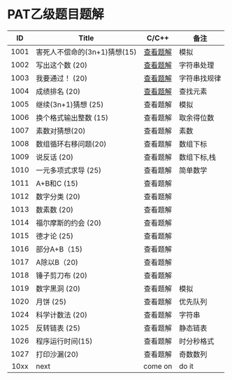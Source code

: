 # PAT乙级题目题解
|ID     |Title                      |C/C++                                  |备注        |
|:-----:|---------------------------|:-------------------------------------:|------------|
|1001   |害死人不偿命的(3n+1)猜想(15)  |[查看题解](https://timtingwei.github.io)|模拟         |
|1002   |写出这个数 (20)              |[查看题解](https://timtingwei.github.io)|字符串处理    |
|1003   |我要通过！ (20)              |[查看题解](https://timtingwei.github.io)|字符串找规律  |
|1004   |成绩排名 (20)                |[查看题解](https://timtingwei.github.io)|查找元素     |
|1005   |继续(3n+1)猜想 (25)          | 查看题解                               |模拟        |
|1006   |换个格式输出整数 (15)         | 查看题解                               |取余得位数   |
|1007   |素数对猜想(20)               | 查看题解                               |素数        |
|1008   |数组循环右移问题(20)          | 查看题解                               |数组下标    |
|1009   |说反话 (20)                  | 查看题解                              |数组下标,栈   |
|1010   | 一元多项式求导 (25)          | 查看题解                              | 简单数学     |
|1011   | A+B和C (15)                | 查看题解                              |             |
|1012   | 数字分类 (20)               | 查看题解                              |             |
|1013   | 数素数 (20)                 | 查看题解                              |            |
|1014   | 福尔摩斯的约会 (20)         | 查看题解                              |            |
|1015   | 德才论 (25)                | 查看题解                              |            |
|1016   | 部分A+B（15)               | 查看题解                              |            |
|1017   | A除以B（20)                | 查看题解                              |            |
|1018   | 锤子剪刀布 (20)            | 查看题解                              |             |
|1019   | 数字黑洞 (20)              | 查看题解                              | 模拟        |
|1020   | 月饼 (25)                 | 查看题解                               | 优先队列    |
|1024   |科学计数法 (20)             | 查看题解                               | 字符串      |
|1025   | 反转链表 (25)              | 查看题解                               | 静态链表    |
|1026   | 程序运行时间(15)            | 查看题解                               | 时分秒格式  |
|1027   | 打印沙漏(20)               | 查看题解                               | 奇数数列    |
|10xx   | next                     | come on                                | do it     |
